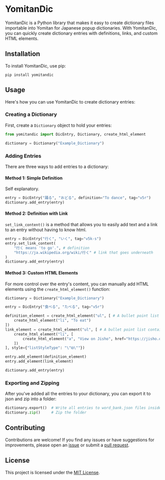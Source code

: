 # YomitanDic

YomitanDic is a Python library that makes it easy to create dictionary files importable into Yomitan for Japanese popup dictionaries. With YomitanDic, you can quickly create dictionary entries with definitions, links, and custom HTML elements.

## Installation

To install YomitanDic, use pip:

```
pip install yomitandic
```

## Usage

Here's how you can use YomitanDic to create dictionary entries:

### Creating a Dictionary

First, create a `Dictionary` object to hold your entries:

```python
from yomitandic import DicEntry, Dictionary, create_html_element

dictionary = Dictionary("Example_Dictionary")
```

### Adding Entries

There are three ways to add entries to a dictionary:

#### Method 1: Simple Definition

Self explanatory.

```python
entry = DicEntry("踊る", "おどる", definition="To dance", tag="v5r")
dictionary.add_entry(entry)
```

#### Method 2: Definition with Link

`set_link_content()` is a method that allows you to easily add text and a link to an entry without having to know html.

```python
entry = DicEntry("行く", "いく", tag="v5k-s")
entry.set_link_content(
    "行く means 'to go'.", # definition
    "https://ja.wikipedia.org/wiki/行く" # link that goes underneath
)
dictionary.add_entry(entry)
```

#### Method 3: Custom HTML Elements

For more control over the entry's content, you can manually add HTML elements using the `create_html_element()` function:

```python
dictionary = Dictionary("Example_Dictionary")

entry = DicEntry("食べる", "たべる", tag="v5r")

definition_element = create_html_element("ul", [ # A bullet point list containing one bullet point with text "To eat"
    create_html_element("li", "To eat")
])
link_element = create_html_element("ul", [ # A bullet point list containing one bullet point with hyperlink text "View on Jisho"
    create_html_element("li", [
        create_html_element("a", "View on Jisho", href="https://jisho.org/word/食べる")
    ])
], style={"listStyleType": "\"⧉\""})

entry.add_element(definition_element)
entry.add_element(link_element)

dictionary.add_entry(entry)
```

### Exporting and Zipping

After you've added all the entries to your dictionary, you can export it to json and zip into a folder:

```python
dictionary.export()  # Write all entries to word_bank.json files inside a folder with the name of the dictionary
dictionary.zip()     # Zip the folder
```

## Contributing

Contributions are welcome! If you find any issues or have suggestions for improvements, please open an [issue](https://github.com/hopto-dot/yomitan-dic/issues) or submit a [pull request](https://github.com/hopto-dot/yomitan-dic/pulls).

## License

This project is licensed under the [MIT License](https://opensource.org/licenses/MIT).
